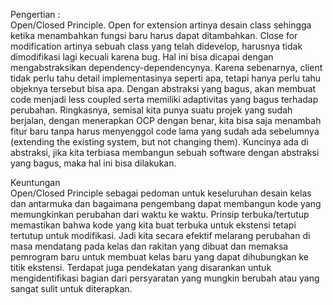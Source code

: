 Pengertian :
<br> Open/Closed Principle. Open for extension artinya desain class 
sehingga ketika menambahkan fungsi baru harus dapat ditambahkan. 
Close for modification artinya sebuah class yang telah didevelop, 
harusnya tidak dimodifikasi lagi kecuali karena bug. Hal ini bisa 
dicapai dengan mengabstraksikan dependency-dependencynya. Karena 
sebenarnya, client tidak perlu tahu detail implementasinya seperti 
apa, tetapi hanya perlu tahu objeknya tersebut bisa apa. Dengan abstraksi 
yang bagus, akan membuat code menjadi less coupled serta memiliki 
adaptivitas yang bagus terhadap perubahan. Ringkasnya, semisal kita 
punya suatu projek yang sudah berjalan, dengan menerapkan OCP dengan 
benar, kita bisa saja menambah fitur baru tanpa harus menyenggol code 
lama yang sudah ada sebelumnya (extending the existing system, but not 
changing them). Kuncinya ada di abstraksi, jika kita terbiasa membangun 
sebuah software dengan abstraksi yang bagus, maka hal ini bisa dilakukan.

Keuntungan
<br> Open/Closed Principle sebagai pedoman untuk keseluruhan desain kelas 
dan antarmuka dan bagaimana pengembang dapat membangun kode yang memungkinkan 
perubahan dari waktu ke waktu. Prinsip terbuka/tertutup memastikan bahwa kode 
yang kita buat terbuka untuk ekstensi tetapi tertutup untuk modifikasi. Jadi 
kita secara efektif melarang perubahan di masa mendatang pada kelas dan rakitan 
yang dibuat dan memaksa pemrogram baru untuk membuat kelas baru yang dapat 
dihubungkan ke titik ekstensi. Terdapat juga pendekatan yang disarankan untuk 
mengidentifikasi bagian dari persyaratan yang mungkin berubah atau yang sangat 
sulit untuk diterapkan.
